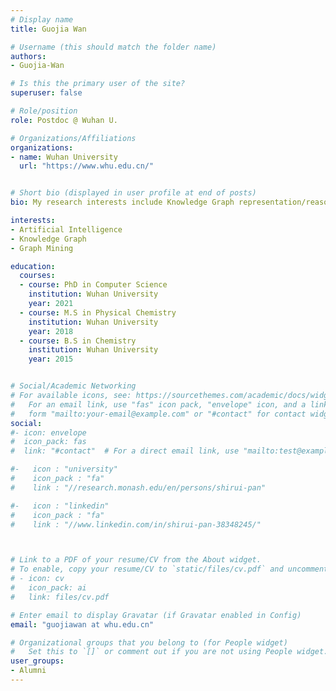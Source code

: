 ```yaml
---
# Display name
title: Guojia Wan

# Username (this should match the folder name)
authors:
- Guojia-Wan

# Is this the primary user of the site?
superuser: false

# Role/position
role: Postdoc @ Wuhan U.

# Organizations/Affiliations
organizations:
- name: Wuhan University
  url: "https://www.whu.edu.cn/"


# Short bio (displayed in user profile at end of posts)
bio: My research interests include Knowledge Graph representation/reasoning, Reinforcement Learning in Graph Data, Graph Neural Networks.

interests:
- Artificial Intelligence
- Knowledge Graph
- Graph Mining

education:
  courses:
  - course: PhD in Computer Science
    institution: Wuhan University
    year: 2021
  - course: M.S in Physical Chemistry
    institution: Wuhan University
    year: 2018
  - course: B.S in Chemistry
    institution: Wuhan University
    year: 2015


# Social/Academic Networking
# For available icons, see: https://sourcethemes.com/academic/docs/widgets/#icons
#   For an email link, use "fas" icon pack, "envelope" icon, and a link in the
#   form "mailto:your-email@example.com" or "#contact" for contact widget.
social:
#- icon: envelope
#  icon_pack: fas
#  link: "#contact"  # For a direct email link, use "mailto:test@example.org".

#-   icon : "university"
#    icon_pack : "fa"
#    link : "//research.monash.edu/en/persons/shirui-pan"

#-   icon : "linkedin"
#    icon_pack : "fa"
#    link : "//www.linkedin.com/in/shirui-pan-38348245/"



# Link to a PDF of your resume/CV from the About widget.
# To enable, copy your resume/CV to `static/files/cv.pdf` and uncomment the lines below.  
# - icon: cv
#   icon_pack: ai
#   link: files/cv.pdf

# Enter email to display Gravatar (if Gravatar enabled in Config)
email: "guojiawan at whu.edu.cn"

# Organizational groups that you belong to (for People widget)
#   Set this to `[]` or comment out if you are not using People widget.  
user_groups:
- Alumni
---
```

